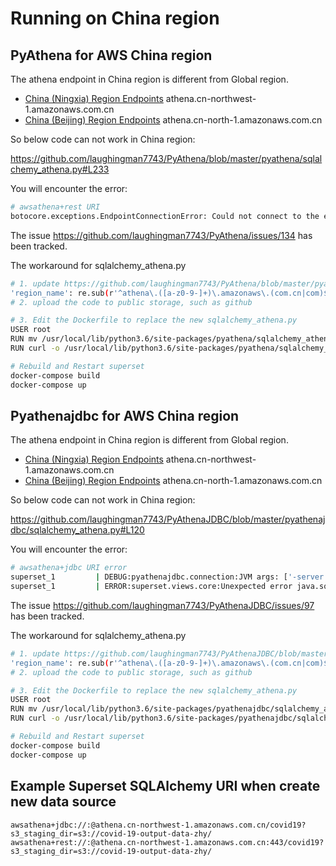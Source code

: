 
# Running on China region

## PyAthena for AWS China region

The athena endpoint in China region is different from Global region. 

- [China (Ningxia) Region Endpoints](https://docs.amazonaws.cn/en_us/general/latest/gr/cnnorthwest_region.html) athena.cn-northwest-1.amazonaws.com.cn
- [China (Beijing) Region Endpoints](https://docs.amazonaws.cn/en_us/general/latest/gr/cnnorth_region.html) athena.cn-north-1.amazonaws.com.cn

So below code can not work in China region:

https://github.com/laughingman7743/PyAthena/blob/master/pyathena/sqlalchemy_athena.py#L233

You will encounter the error:

```bash
# awsathena+rest URI
botocore.exceptions.EndpointConnectionError: Could not connect to the endpoint URL: "https://athena.athena.cn-northwest-1.amazonaws.com.cn.amazonaws.com/"
```
The issue https://github.com/laughingman7743/PyAthena/issues/134 has been tracked.

The workaround for sqlalchemy_athena.py

```bash
# 1. update https://github.com/laughingman7743/PyAthena/blob/master/pyathena/sqlalchemy_athena.py#L233 as below
'region_name': re.sub(r'^athena\.([a-z0-9-]+)\.amazonaws\.(com.cn|com)$', r'\1', url.host),
# 2. upload the code to public storage, such as github

# 3. Edit the Dockerfile to replace the new sqlalchemy_athena.py
USER root
RUN mv /usr/local/lib/python3.6/site-packages/pyathena/sqlalchemy_athena.py /usr/local/lib/python3.6/site-packages/pyathena/sqlalchemy_athena.py.global
RUN curl -o /usr/local/lib/python3.6/site-packages/pyathena/sqlalchemy_athena.py https://raw.githubusercontent.com/liangruibupt/covid_19_report_end2end_analytics/master/script/china-region-pyathena-sqlalchemy_athena.py

# Rebuild and Restart superset
docker-compose build
docker-compose up
```


## Pyathenajdbc for AWS China region

The athena endpoint in China region is different from Global region. 

- [China (Ningxia) Region Endpoints](https://docs.amazonaws.cn/en_us/general/latest/gr/cnnorthwest_region.html) athena.cn-northwest-1.amazonaws.com.cn
- [China (Beijing) Region Endpoints](https://docs.amazonaws.cn/en_us/general/latest/gr/cnnorth_region.html) athena.cn-north-1.amazonaws.com.cn

So below code can not work in China region:

https://github.com/laughingman7743/PyAthenaJDBC/blob/master/pyathenajdbc/sqlalchemy_athena.py#L120

You will encounter the error:

```bash
# awsathena+jdbc URI error
superset_1         | DEBUG:pyathenajdbc.connection:JVM args: ['-server', '-Djava.class.path=/usr/local/lib/python3.6/site-packages/pyathenajdbc/AthenaJDBC42_2.0.9.jar', '-Dlog4j.configuration=file:/usr/local/lib/python3.6/site-packages/pyathenajdbc/log4j.properties']
superset_1         | ERROR:superset.views.core:Unexpected error java.sql.SQLException: [Simba][AthenaJDBC](100131) An error has been thrown from the AWS SDK client. Unable to execute HTTP request: athena.athena.cn-northwest-1.amazonaws.com.cn.amazonaws.com: Name or service not known [Execution ID not available]
```
The issue https://github.com/laughingman7743/PyAthenaJDBC/issues/97 has been tracked.

The workaround for sqlalchemy_athena.py

```bash
# 1. update https://github.com/laughingman7743/PyAthenaJDBC/blob/master/pyathenajdbc/sqlalchemy_athena.py#L120 as below
'region_name': re.sub(r'^athena\.([a-z0-9-]+)\.amazonaws\.(com.cn|com)$', r'\1', url.host),
# 2. upload the code to public storage, such as github

# 3. Edit the Dockerfile to replace the new sqlalchemy_athena.py
USER root
RUN mv /usr/local/lib/python3.6/site-packages/pyathenajdbc/sqlalchemy_athena.py /usr/local/lib/python3.6/site-packages/pyathenajdbc/sqlalchemy_athena.py.global
RUN curl -o /usr/local/lib/python3.6/site-packages/pyathenajdbc/sqlalchemy_athena.py https://raw.githubusercontent.com/liangruibupt/covid_19_report_end2end_analytics/master/script/china-region-pyathenajdbc-sqlalchemy_athena.py

# Rebuild and Restart superset
docker-compose build
docker-compose up
```


## Example Superset SQLAlchemy URI when create new data source
```
awsathena+jdbc://:@athena.cn-northwest-1.amazonaws.com.cn/covid19?s3_staging_dir=s3://covid-19-output-data-zhy/
awsathena+rest://:@athena.cn-northwest-1.amazonaws.com.cn:443/covid19?s3_staging_dir=s3://covid-19-output-data-zhy/

```